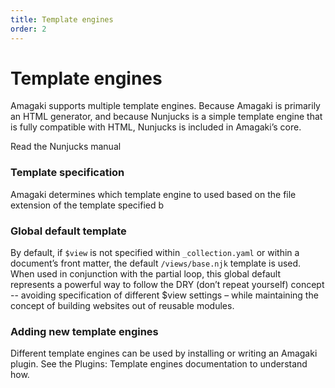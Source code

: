 ```yaml
---
title: Template engines
order: 2
---
```

# Template engines 

Amagaki supports multiple template engines. Because Amagaki is primarily an HTML
generator, and because Nunjucks is a simple template engine that is fully
compatible with HTML, Nunjucks is included in Amagaki’s core.

Read the Nunjucks manual


### Template specification

Amagaki determines which template engine to used based on the file extension of
the template specified b


### Global default template

By default, if `$view` is not specified within `_collection.yaml` or within a
document’s front matter, the default `/views/base.njk` template is used. When
used in conjunction with the partial loop, this global default represents a
powerful way to follow the DRY (don’t repeat yourself) concept -- avoiding
specification of different $view settings – while maintaining the concept of
building websites out of reusable modules.


### Adding new template engines

Different template engines can be used by installing or writing an Amagaki
plugin. See the Plugins: Template engines documentation to understand how.